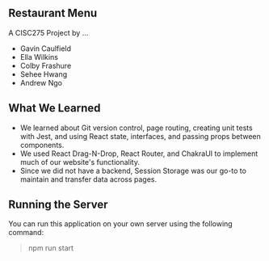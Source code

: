 ## Restaurant Menu

A CISC275 Project by ...

- Gavin Caulfield
- Ella Wilkins
- Colby Frashure
- Sehee Hwang
- Andrew Ngo

## What We Learned
- We learned about Git version control, page routing, creating unit tests with Jest, and using React state, interfaces, and passing props between components. 
- We used React Drag-N-Drop, React Router, and ChakraUI to implement much of our website's functionality. 
- Since we did not have a backend, Session Storage was our go-to to maintain and transfer data across pages.

## Running the Server
You can run this application on your own server using the following command:  
> npm run start
